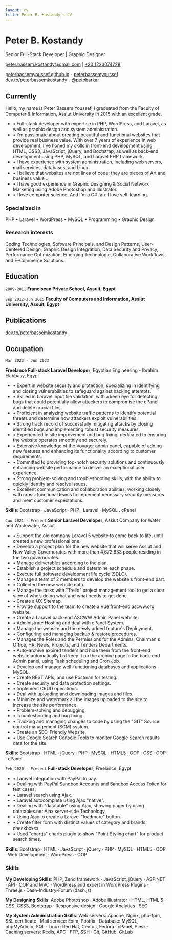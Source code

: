 ```yaml
---
layout: cv
title: Peter B. Kostandy's CV
---
```

# Peter B. Kostandy
Senior Full-Stack Developer | Graphic Designer

<a href="peter.bassem.kostandy@gmail.com">peter.bassem.kostandy@gmail.com</a>
| <a target="_blank" href="tel:201223074728" rel="nofollow noopener noreferrer">+20 1223074728</a>

<div id="webaddress">
  <a href="https://peterbassemyoussef.github.io/"><i class="fas fa-home"></i> peterbassemyoussef.github.io</a> - 
  <a href="https://github.com/peterbassemyoussef"><i class="fab fa-github"></i> peterbassemyoussef</a>
  <br/>
  <a href="https://dev.to/peterbassemkostandy"><i class="fab fa-dev"></i> dev.to/peterbassemkostandy</a> - 
  <a href="https://twitter.com/petobarkar"><i class="fab fa-twitter"></i> @petobarkar</a>
</div>


## Currently

Hello, my name is Peter Bassem Youssef, I graduated from the Faculty of Computer & Information, Assiut University in 2015 with an excellent grade.
* • Full-stack developer with expertise in PHP, WordPress, and Laravel, as well as graphic design and system administration. 
* • I'm passionate about creating beautiful and functional websites that provide real business value. With over 7 years of experience in web development, I've honed my skills in front-end development using HTML, CSS3, JavaScript, jQuery, and Bootstrap, as well as back-end development using PHP, MySQL, and Laravel PHP framework.
* • I have experience with system administration, including web servers, mail services, databases, and Linux.
* • I believe that websites are not lines of code; they are pieces of Art and business value ...
* • I have good experience in Graphic Designing & Social Network Marketing using Adobe Photoshop and Illustrator.
* • I love computer science. And I'm a C# fan. I love self-learning.


### Specialized in

PHP • Laravel • WordPress • MySQL • Programming • Graphic Design


### Research interests

Coding Technologies, Software Principals, and Design Patterns, User-Centered Design, Graphic Design Integration, Data Security and Privacy, Performance Optimization, Emerging Technologie, Collaborative Workflows, and E-Commerce Solutions.


## Education

`2009-2011`
__Franciscan Private School, Assuit, Egypt__

`Sep 2012-Jun 2015`
__Faculty of Computers and Information, Assiut University, Assuit, Egypt__


<!--
## Awards

`2012`
President, *Royal Society*, London, UK

Associate, *French Academy of Science*, Paris, France
-->


## Publications

<a href="https://dev.to/peterbassemkostandy">dev.to/peterbassemkostandy</a>


## Occupation

`Mar 2023 - Jun 2023`

__Freelance Full-stack Laravel Developer__, Egyptian Engineering - Ibrahim Elabbasy, Egypt

- • Expert in website security and protection, specializing in identifying and closing vulnerabilities to safeguard against hacking attempts.
- • Skilled in Laravel input file validation, with a keen eye for detecting bugs that could potentially allow attackers to compromise the cPanel and delete crucial files.
- • Proficient in analyzing website traffic patterns to identify potential threats and determine how attackers exploit vulnerabilities.
- • Strong track record of successfully mitigating attacks by closing identified bugs and implementing robust security measures.
- • Experienced in site improvement and bug fixing, dedicated to ensuring the website operates smoothly and securely.
- • Extensive knowledge of the Voyager admin panel, capable of adding new features and enhancing its functionality according to customer requirements.
- • Committed to providing top-notch security solutions and continuously enhancing website performance to deliver an exceptional user experience.
- • Strong problem-solving and troubleshooting skills, with the ability to quickly identify and resolve issues.
- • Excellent communication and collaboration abilities, working closely with cross-functional teams to implement necessary security measures and meet customer expectations.

__Skills__: Bootstrap · JavaScript · PHP . Laravel · MySQL . cPanel


`Jun 2021 - Present`
__Senior Laravel Developer__, Assiut Company for Water and Wastewater, Assiut

- • Support the old company Laravel 5 website to come back to life, until created a new professional one.
- • Develop a project plan for the new website that will serve Assiut and New Valley Governorates with more than 4,672,833 people residing in the two governorates.
- • Manage deliverables according to the plan.
- • Establish a project schedule and determine each phase.
- • Execute full software development life cycle (SDLC).
- • Manage a team of 2 members to develop the website's front-end part.
- • Collected the new website data.
- • Manage the tasks with "Trello" project management tool to get a clear view of who’s doing what and what needs to get done.
- • Create a UX Sitemap.
- • Provide support to the team to create a Vue front-end ascww.org website.
- • Create a Laravel back-end ASCWW Admin Panel website.
- • Administrate Hosting and deal with cPanel System.
- • Manage the website and the newly added feature's Deployment.
- • Configuring and managing backup & restore procedures.
- • Manages the Roles and the Permissions for the Admins, Chairman's Office, HR, News, Projects, and Tenders Departments.
- • Auto-archive expired tenders and hide them from the front-end website automatically but keep it on the archive page in the back-end Admin panel, using Task scheduling and Cron Job.
- • Develop and manage well-functioning databases and applications - MySQL.
- • Create REST APIs, and use Postman for testing.
- • Create security and data protection settings.
- • Implement CRUD operations.
- • Deal with uploading and downloading images and files.
- • Minimize and watermark all the images uploaded to the site to increase the site performance.
- • Problem-solving and debugging.
- • Troubleshooting and bug fixing.
- • Tracking and managing changes to code by using the "GIT" Source control management (SCM) system.
- • Create an SEO-Friendly Website.
- • Use Google Search Console Tools to monitor Google Search results data for the site.

__Skills__: Bootstrap · HTML · jQuery · PHP · MySQL · HTML5 · OOP · CSS · OOP . cPanel


`Feb 2020 - Present`
__Full-stack Developer__, Freelance, Egypt

- • Laravel integration with PayPal to pay.
- • Dealing with PayPal Sandbox Accounts and Sandbox Access Token for test cases.
- • Laravel search using Ajax.
- • Laravel autocomplete using Ajax "native".
- • Dealing with "datatable" using Ajax, showing pager by using datatables.net Ajax server-side Technology.
- • Using Ajax to create a Laravel "loadmore" button.
- • Create ﬁlter form with distinct values of category and brands checkboxes.
- • Used "chartjs" charts plugin to show "Point Styling chart" for product search times.

__Skills__: Bootstrap · HTML · JavaScript · jQuery · PHP · MySQL · HTML5 · OOP · Web Development · WordPress · OOP


### Skills
__My Developing Skills__:
 PHP, Zend framework
 · JavaScript, jQuery
 · ASP.NET
 · API
 · OOP and MVC
 · WordPress and expert in WordPress Plugins
 · Three.js
 · Dash-Industry-Forum (dash.js)

__My Designing Skills__:
 Adobe Photoshop
 · Adobe Illustrator
 · HTML, HTML 5
 · CSS, CSS3, Bootstrap
 · Responsive design
 · Google Analytics
 · SEO

__My System Administration Skills__:
  Web servers: Apache, Nginx, php-fpm, SSL certificate
 · Mail service: Exim, Postfix
 · Database: MySQL, phpMyAdmin, SQL
 · Linux: Red Hat, Centos, Fedora
 · cPanel, Plesk
 · Caching servers: Redis, APC
 · FTP, SSH
 · Git, GitHub, GitLab


<!-- ### Footer

Last updated: May 2013 -->
